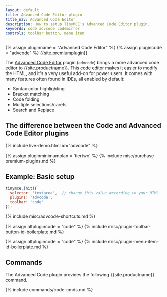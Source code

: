 ```yaml
---
layout: default
title: Advanced Code Editor plugin
title_nav: Advanced Code Editor
description: How to setup TinyMCE's Advanced Code Editor plugin.
keywords: code advcode codemirror
controls: toolbar button, menu item
---
```


{% assign pluginname = "Advanced Code Editor" %}
{% assign plugincode = "advcode" %}
{{site.premiumplugin}}

The [Advanced Code Editor]({{site.baseurl}}/plugins/premium/advcode/) plugin (`advcode`) brings a more advanced code editor to {{site.productname}}. This code editor makes it easier to modify the HTML, and it's a very useful add-on for power users. It comes with many features often found in IDEs, all enabled by default:

* Syntax color highlighting
* Bracket matching
* Code folding
* Multiple selections/carets
* Search and Replace

## The difference between the Code and Advanced Code Editor plugins

{% include live-demo.html id="advcode" %}

{% assign pluginminimumplan = 'tiertwo' %}
{% include misc/purchase-premium-plugins.md %}

## Example: Basic setup

```js
tinymce.init({
  selector: 'textarea',  // change this value according to your HTML
  plugins: 'advcode',
  toolbar: 'code'
});
```

{% include misc/advcode-shortcuts.md %}

{% assign altplugincode = "code" %}
{% include misc/plugin-toolbar-button-id-boilerplate.md %}

{% assign altplugincode = "code" %}
{% include misc/plugin-menu-item-id-boilerplate.md %}

## Commands

The Advanced Code plugin provides the following {{site.productname}} command.

{% include commands/code-cmds.md %}
